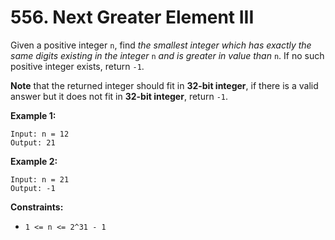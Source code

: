# 556. Next Greater Element III

Given a positive integer `n`, find *the smallest integer which has exactly the same digits existing in the integer* `n` *and is greater in value than* `n`. If no such positive integer exists, return `-1`.

**Note** that the returned integer should fit in **32-bit integer**, if there is a valid answer but it does not fit in **32-bit integer**, return `-1`.

**Example 1:**

```()
Input: n = 12
Output: 21
```

**Example 2:**

```()
Input: n = 21
Output: -1
```

**Constraints:**

- `1 <= n <= 2^31 - 1`
